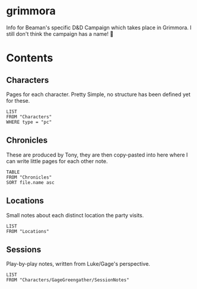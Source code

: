 # grimmora
 Info for Beaman's specific D&D Campaign which takes place in Grimmora. I still don't think the campaign has a name! 🤯

# Contents

## Characters
Pages for each character. Pretty Simple, no structure has been defined yet for these.
```dataview
LIST
FROM "Characters"
WHERE type = "pc"
```

## Chronicles
These are produced by Tony, they are then copy-pasted into here where I can write little pages for each other note.

```dataview
TABLE
FROM "Chronicles"
SORT file.name asc
```

## Locations
Small notes about each distinct location the party visits. 
```dataview
LIST
FROM "Locations"
```

## Sessions
Play-by-play notes, written from Luke/Gage's perspective.
```dataview
LIST
FROM "Characters/GageGreengather/SessionNotes"
```



